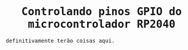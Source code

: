 <samp>
<h1 align="center"> Controlando pinos GPIO do microcontrolador RP2040 </h1>
definitivamente terão coisas aqui.
